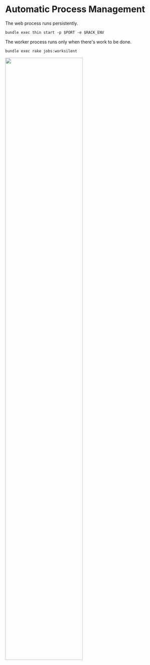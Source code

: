 <!SLIDE>
# Automatic Process Management

The web process runs persistently.

    bundle exec thin start -p $PORT -e $RACK_ENV

The worker process runs only when there's work to be done.

    bundle exec rake jobs:worksilent

<img align=center width="70%" src="image/_images/heroku_dynos.png">

